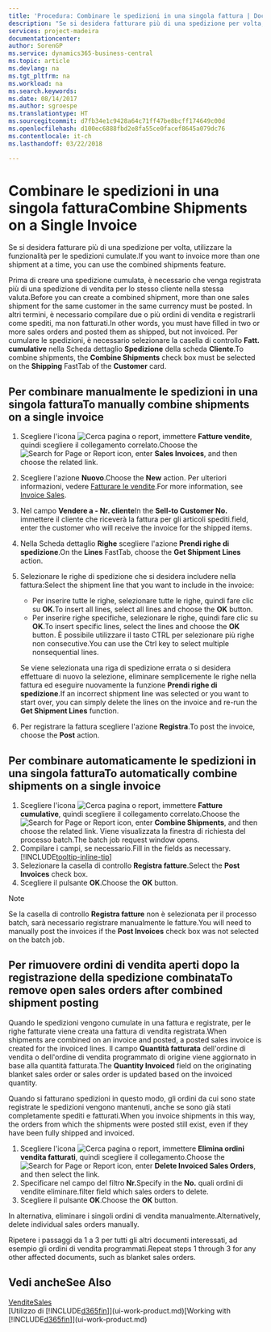 ```yaml
---
title: 'Procedura: Combinare le spedizioni in una singola fattura | Documenti Microsoft'
description: "Se si desidera fatturare più di una spedizione per volta, utilizzare la funzionalità per le spedizioni cumulate."
services: project-madeira
documentationcenter: 
author: SorenGP
ms.service: dynamics365-business-central
ms.topic: article
ms.devlang: na
ms.tgt_pltfrm: na
ms.workload: na
ms.search.keywords: 
ms.date: 08/14/2017
ms.author: sgroespe
ms.translationtype: HT
ms.sourcegitcommit: d7fb34e1c9428a64c71ff47be8bcff174649c00d
ms.openlocfilehash: d100ec6888fbd2e8fa55ce0facef8645a079dc76
ms.contentlocale: it-ch
ms.lasthandoff: 03/22/2018

---
```

# <a name="combine-shipments-on-a-single-invoice"></a><span data-ttu-id="bcb92-103">Combinare le spedizioni in una singola fattura</span><span class="sxs-lookup"><span data-stu-id="bcb92-103">Combine Shipments on a Single Invoice</span></span>
<span data-ttu-id="bcb92-104">Se si desidera fatturare più di una spedizione per volta, utilizzare la funzionalità per le spedizioni cumulate.</span><span class="sxs-lookup"><span data-stu-id="bcb92-104">If you want to invoice more than one shipment at a time, you can use the combined shipments feature.</span></span>  

 <span data-ttu-id="bcb92-105">Prima di creare una spedizione cumulata, è necessario che venga registrata più di una spedizione di vendita per lo stesso cliente nella stessa valuta.</span><span class="sxs-lookup"><span data-stu-id="bcb92-105">Before you can create a combined shipment, more than one sales shipment for the same customer in the same currency must be posted.</span></span> <span data-ttu-id="bcb92-106">In altri termini, è necessario compilare due o più ordini di vendita e registrarli come spediti, ma non fatturati.</span><span class="sxs-lookup"><span data-stu-id="bcb92-106">In other words, you must have filled in two or more sales orders and posted them as shipped, but not invoiced.</span></span> <span data-ttu-id="bcb92-107">Per cumulare le spedizioni, è necessario selezionare la casella di controllo **Fatt. cumulative** nella Scheda dettaglio **Spedizione** della scheda **Cliente**.</span><span class="sxs-lookup"><span data-stu-id="bcb92-107">To combine shipments, the **Combine Shipments** check box must be selected on the **Shipping** FastTab of the **Customer** card.</span></span>  

## <a name="to-manually-combine-shipments-on-a-single-invoice"></a><span data-ttu-id="bcb92-108">Per combinare manualmente le spedizioni in una singola fattura</span><span class="sxs-lookup"><span data-stu-id="bcb92-108">To manually combine shipments on a single invoice</span></span>  
1. <span data-ttu-id="bcb92-109">Scegliere l'icona ![Cerca pagina o report](media/ui-search/search_small.png "Cerca pagina o report"), immettere **Fatture vendite**, quindi scegliere il collegamento correlato.</span><span class="sxs-lookup"><span data-stu-id="bcb92-109">Choose the ![Search for Page or Report](media/ui-search/search_small.png "Search for Page or Report icon") icon, enter **Sales Invoices**, and then choose the related link.</span></span>  
2. <span data-ttu-id="bcb92-110">Scegliere l'azione **Nuovo**.</span><span class="sxs-lookup"><span data-stu-id="bcb92-110">Choose the **New** action.</span></span> <span data-ttu-id="bcb92-111">Per ulteriori informazioni, vedere [Fatturare le vendite](sales-how-invoice-sales.md).</span><span class="sxs-lookup"><span data-stu-id="bcb92-111">For more information, see [Invoice Sales](sales-how-invoice-sales.md).</span></span>
3. <span data-ttu-id="bcb92-112">Nel campo **Vendere a - Nr. cliente**</span><span class="sxs-lookup"><span data-stu-id="bcb92-112">In the **Sell-to Customer No.**</span></span> <span data-ttu-id="bcb92-113">immettere il cliente che riceverà la fattura per gli articoli spediti.</span><span class="sxs-lookup"><span data-stu-id="bcb92-113">field, enter the customer who will receive the invoice for the shipped items.</span></span>  
4. <span data-ttu-id="bcb92-114">Nella Scheda dettaglio **Righe** scegliere l'azione **Prendi righe di spedizione**.</span><span class="sxs-lookup"><span data-stu-id="bcb92-114">On the **Lines** FastTab, choose the **Get Shipment Lines** action.</span></span>  
5. <span data-ttu-id="bcb92-115">Selezionare le righe di spedizione che si desidera includere nella fattura:</span><span class="sxs-lookup"><span data-stu-id="bcb92-115">Select the shipment line that you want to include in the invoice:</span></span>  

    - <span data-ttu-id="bcb92-116">Per inserire tutte le righe, selezionare tutte le righe, quindi fare clic su **OK**.</span><span class="sxs-lookup"><span data-stu-id="bcb92-116">To insert all lines, select all lines and choose the **OK** button.</span></span>  
    - <span data-ttu-id="bcb92-117">Per inserire righe specifiche, selezionare le righe, quindi fare clic su **OK**.</span><span class="sxs-lookup"><span data-stu-id="bcb92-117">To insert specific lines, select the lines and choose the **OK** button.</span></span> <span data-ttu-id="bcb92-118">È possibile utilizzare il tasto CTRL per selezionare più righe non consecutive.</span><span class="sxs-lookup"><span data-stu-id="bcb92-118">You can use the Ctrl key to select multiple nonsequential lines.</span></span>  

    <span data-ttu-id="bcb92-119">Se viene selezionata una riga di spedizione errata o si desidera effettuare di nuovo la selezione, eliminare semplicemente le righe nella fattura ed eseguire nuovamente la funzione **Prendi righe di spedizione**.</span><span class="sxs-lookup"><span data-stu-id="bcb92-119">If an incorrect shipment line was selected or you want to start over, you can simply delete the lines on the invoice and re-run the **Get Shipment Lines** function.</span></span>  
7. <span data-ttu-id="bcb92-120">Per registrare la fattura scegliere l'azione **Registra**.</span><span class="sxs-lookup"><span data-stu-id="bcb92-120">To post the invoice, choose the **Post** action.</span></span>  

## <a name="to-automatically-combine-shipments-on-a-single-invoice"></a><span data-ttu-id="bcb92-121">Per combinare automaticamente le spedizioni in una singola fattura</span><span class="sxs-lookup"><span data-stu-id="bcb92-121">To automatically combine shipments on a single invoice</span></span>  
1. <span data-ttu-id="bcb92-122">Scegliere l'icona ![Cerca pagina o report](media/ui-search/search_small.png "icona Cerca pagina o report"), immettere **Fatture cumulative**, quindi scegliere il collegamento correlato.</span><span class="sxs-lookup"><span data-stu-id="bcb92-122">Choose the ![Search for Page or Report](media/ui-search/search_small.png "Search for Page or Report icon") icon, enter **Combine Shipments**, and then choose the related link.</span></span> <span data-ttu-id="bcb92-123">Viene visualizzata la finestra di richiesta del processo batch.</span><span class="sxs-lookup"><span data-stu-id="bcb92-123">The batch job request window opens.</span></span>  
2. <span data-ttu-id="bcb92-124">Compilare i campi, se necessario.</span><span class="sxs-lookup"><span data-stu-id="bcb92-124">Fill in the fields as necessary.</span></span> [!INCLUDE[tooltip-inline-tip](includes/tooltip-inline-tip_md.md)]
3. <span data-ttu-id="bcb92-125">Selezionare la casella di controllo **Registra fatture**.</span><span class="sxs-lookup"><span data-stu-id="bcb92-125">Select the **Post Invoices** check box.</span></span>  
4.  <span data-ttu-id="bcb92-126">Scegliere il pulsante **OK**.</span><span class="sxs-lookup"><span data-stu-id="bcb92-126">Choose the **OK** button.</span></span>  

> [!NOTE]  
>  <span data-ttu-id="bcb92-127">Se la casella di controllo **Registra fatture** non è selezionata per il processo batch, sarà necessario registrare manualmente le fatture.</span><span class="sxs-lookup"><span data-stu-id="bcb92-127">You will need to manually post the invoices if the **Post Invoices** check box was not selected on the batch job.</span></span>  

## <a name="to-remove-open-sales-orders-after-combined-shipment-posting"></a><span data-ttu-id="bcb92-128">Per rimuovere ordini di vendita aperti dopo la registrazione della spedizione combinata</span><span class="sxs-lookup"><span data-stu-id="bcb92-128">To remove open sales orders after combined shipment posting</span></span> 
<span data-ttu-id="bcb92-129">Quando le spedizioni vengono cumulate in una fattura e registrate, per le righe fatturate viene creata una fattura di vendita registrata.</span><span class="sxs-lookup"><span data-stu-id="bcb92-129">When shipments are combined on an invoice and posted, a posted sales invoice is created for the invoiced lines.</span></span> <span data-ttu-id="bcb92-130">Il campo **Quantità fatturata** dell'ordine di vendita o dell'ordine di vendita programmato di origine viene aggiornato in base alla quantità fatturata.</span><span class="sxs-lookup"><span data-stu-id="bcb92-130">The **Quantity Invoiced** field on the originating blanket sales order or sales order is updated based on the invoiced quantity.</span></span>  

<span data-ttu-id="bcb92-131">Quando si fatturano spedizioni in questo modo, gli ordini da cui sono state registrate le spedizioni vengono mantenuti, anche se sono già stati completamente spediti e fatturati.</span><span class="sxs-lookup"><span data-stu-id="bcb92-131">When you invoice shipments in this way, the orders from which the shipments were posted still exist, even if they have been fully shipped and invoiced.</span></span>   

1. <span data-ttu-id="bcb92-132">Scegliere l'icona ![Cerca pagina o report](media/ui-search/search_small.png "icona Cerca pagina o report"), immettere **Elimina ordini vendita fatturati**, quindi scegliere il collegamento.</span><span class="sxs-lookup"><span data-stu-id="bcb92-132">Choose the ![Search for Page or Report](media/ui-search/search_small.png "Search for Page or Report icon") icon, enter **Delete Invoiced Sales Orders**, and then select the link.</span></span>  
2. <span data-ttu-id="bcb92-133">Specificare nel campo del filtro **Nr.**</span><span class="sxs-lookup"><span data-stu-id="bcb92-133">Specify in the **No.**</span></span> <span data-ttu-id="bcb92-134">quali ordini di vendite eliminare.</span><span class="sxs-lookup"><span data-stu-id="bcb92-134">filter field which sales orders to delete.</span></span>  
3. <span data-ttu-id="bcb92-135">Scegliere il pulsante **OK**.</span><span class="sxs-lookup"><span data-stu-id="bcb92-135">Choose the **OK** button.</span></span>  

<span data-ttu-id="bcb92-136">In alternativa, eliminare i singoli ordini di vendita manualmente.</span><span class="sxs-lookup"><span data-stu-id="bcb92-136">Alternatively, delete individual sales orders manually.</span></span>  

<span data-ttu-id="bcb92-137">Ripetere i passaggi da 1 a 3 per tutti gli altri documenti interessati, ad esempio gli ordini di vendita programmati.</span><span class="sxs-lookup"><span data-stu-id="bcb92-137">Repeat steps 1 through 3 for any other affected documents, such as blanket sales orders.</span></span>

## <a name="see-also"></a><span data-ttu-id="bcb92-138">Vedi anche</span><span class="sxs-lookup"><span data-stu-id="bcb92-138">See Also</span></span>  
[<span data-ttu-id="bcb92-139">Vendite</span><span class="sxs-lookup"><span data-stu-id="bcb92-139">Sales</span></span>](sales-manage-sales.md)  
<span data-ttu-id="bcb92-140">[Utilizzo di [!INCLUDE[d365fin](includes/d365fin_md.md)]](ui-work-product.md)</span><span class="sxs-lookup"><span data-stu-id="bcb92-140">[Working with [!INCLUDE[d365fin](includes/d365fin_md.md)]](ui-work-product.md)</span></span>

